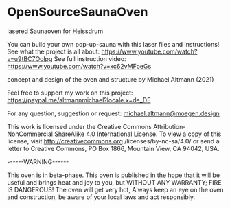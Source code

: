 # OpenSourceSaunaOven
lasered Saunaoven for Heissdrum 

You can build your own pop-up-sauna with this laser files and instructions!
See what the project is all about: 
https://www.youtube.com/watch?v=u9tBC7Oolpg
See full instruction video:
https://www.youtube.com/watch?v=xc62vMFpeGs


concept and design of the oven and structure by Michael Altmann (2021)

Feel free to support my work on this project:
https://paypal.me/altmannmichael?locale.x=de_DE

For any question, suggestion or request:
michael.altmann@moegen.design

This work is licensed under the Creative
Commons Attribution-NonCommercial ShareAlike 4.0
International License. 
To view a copy of this license, visit http://creativecommons.org
/licenses/by-nc-sa/4.0/ 
or send a letter to 
Creative Commons, PO Box 1866, Mountain View, CA 94042, USA.

------WARNING------

This  oven is in beta-phase. 
This oven is published in the hope that it will be useful 
and brings heat and joy to you, but 
WITHOUT ANY WARRANTY;
FIRE IS DANGEROUS!
The oven  will get very hot,
Always keep an eye on the oven and construction, 
be aware of your local laws and act responsibly. 
